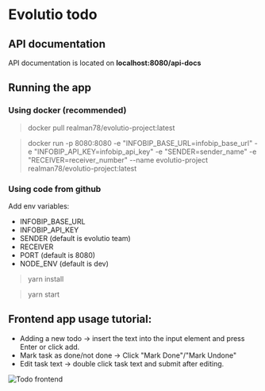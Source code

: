 # Evolutio todo

## API documentation
API documentation is located on **localhost:8080/api-docs**

## Running the app
### Using docker (recommended)
> docker pull realman78/evolutio-project:latest

> docker run -p 8080:8080 -e "INFOBIP_BASE_URL=infobip_base_url" -e "INFOBIP_API_KEY=infobip_api_key" -e "SENDER=sender_name" -e "RECEIVER=receiver_number" --name evolutio-project realman78/evolutio-project:latest

### Using code from github

Add env variables:
- INFOBIP_BASE_URL
- INFOBIP_API_KEY
- SENDER (default is evolutio team)
- RECEIVER
- PORT (default is 8080)
- NODE_ENV (default is dev)


> yarn install

> yarn start

## Frontend app usage tutorial:

- Adding a new todo -> insert the text into the input element and press Enter or click add.
- Mark task as done/not done -> Click "Mark Done"/"Mark Undone"
- Edit task text -> double click task text and submit after editing.


![Todo frontend](https://media.discordapp.net/attachments/913382978690875405/1230476359474741308/image.png?ex=66337569&is=66210069&hm=c743ceeb691f1578ea9a1ee7cee195720b127ef5be8b76b5da6d78702e92dacf&=&format=webp&quality=lossless&width=813&height=406)
